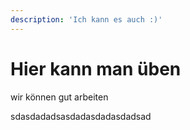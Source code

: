 ```yaml
---
description: 'Ich kann es auch :)'
---
```


# Hier kann man üben



wir können gut arbeiten





sdasdadadsasdadasdadasdadsad

